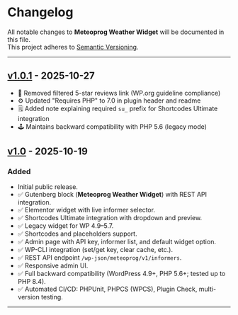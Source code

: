 # Changelog

All notable changes to **Meteoprog Weather Widget** will be documented in this file.  
This project adheres to [Semantic Versioning](https://semver.org/spec/v2.0.0.html).

---

## [v1.0.1] - 2025-10-27
* 🧩 Removed filtered 5-star reviews link (WP.org guideline compliance)
* ⚙️ Updated "Requires PHP" to 7.0 in plugin header and readme
* 🗒️ Added note explaining required `su_` prefix for Shortcodes Ultimate integration
* 🕹️ Maintains backward compatibility with PHP 5.6 (legacy mode)

## [v1.0] - 2025-10-19
### Added
- Initial public release.
- ✅ Gutenberg block (**Meteoprog Weather Widget**) with REST API integration.
- ✅ Elementor widget with live informer selector.
- ✅ Shortcodes Ultimate integration with dropdown and preview.
- ✅ Legacy widget for WP 4.9–5.7.
- ✅ Shortcodes and placeholders support.
- ✅ Admin page with API key, informer list, and default widget option.
- ✅ WP-CLI integration (set/get key, clear cache, etc.).
- ✅ REST API endpoint `/wp-json/meteoprog/v1/informers`.
- ✅ Responsive admin UI.
- ✅ Full backward compatibility (WordPress 4.9+, PHP 5.6+; tested up to PHP 8.4).
- ✅ Automated CI/CD: PHPUnit, PHPCS (WPCS), Plugin Check, multi-version testing.

---

[v1.0.1]: https://github.com/meteoprog/meteoprog-weather-informers/releases/tag/v1.0.1
[v1.0]: https://github.com/meteoprog/meteoprog-weather-informers/releases/tag/v1.0
